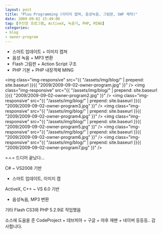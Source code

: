 ```yaml
---
layout: post
title: "Pluu Programming (이미지 캡쳐, 음성녹음, 그림판, SWF 제작)"
date: 2009-09-02 15:49:00
tag: [주인장 프로그램, ActiveX, 녹음기, PHP, MING]
categories:
- blog
- owner-program
---
```


- 스마트 업데이트 + 이미지 캡쳐
- 음성 녹음 + MP3 변환
- Flash 그림판 + Action Script 구조
- PHP 기본 + PHP 내장객체 MING 

<!--more-->

<img class="img-responsive" src="{{ "/assets/img/blog/" | prepend: site.baseurl }}{{ "2009/2009-09-02-owner-program.jpg" }}" />
<img class="img-responsive" src="{{ "/assets/img/blog/" | prepend: site.baseurl }}{{ "2009/2009-09-02-owner-program2.jpg" }}" />
<img class="img-responsive" src="{{ "/assets/img/blog/" | prepend: site.baseurl }}{{ "2009/2009-09-02-owner-program3.jpg" }}" />
<img class="img-responsive" src="{{ "/assets/img/blog/" | prepend: site.baseurl }}{{ "2009/2009-09-02-owner-program4.jpg" }}" />
<img class="img-responsive" src="{{ "/assets/img/blog/" | prepend: site.baseurl }}{{ "2009/2009-09-02-owner-program5.jpg" }}" />
<img class="img-responsive" src="{{ "/assets/img/blog/" | prepend: site.baseurl }}{{ "2009/2009-09-02-owner-program6.jpg" }}" />
<img class="img-responsive" src="{{ "/assets/img/blog/" | prepend: site.baseurl }}{{ "2009/2009-09-02-owner-program7.jpg" }}" />

=ㅅ= 드디어 끝났다...

C# ~ VS2008 기반
 - 스마트 업데이트, 이미지 캡

ActiveX, C++ ~ VS 6.0 기반
 - 음성녹음, MP3 변환

기타 Flash CS3와 PHP 5.2.9로 작업했음

소스에 도움을 준 CodeProject + 데브피아 + 구글 + 야후 재팬 + 네이버 등등등..
감사합니다.